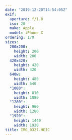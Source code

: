 ```yaml
---
date: "2019-12-20T14:54:05Z"
exif:
  aperture: f/1.8
  iso: 20
  make: Apple
  model: iPhone X
ordering: 170
sizes:
  200x200:
    height: 200
    width: 200
  420x420:
    height: 420
    width: 420
  640w:
    height: 480
    width: 640
  "1080":
    height: 810
    width: 1080
  "1280":
    height: 960
    width: 1280
  "1920":
    height: 1440
    width: 1920
title: IMG_0327.HEIC
---
```

